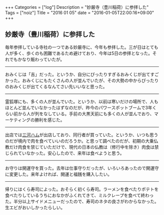 +++
Categories = ["log"]
Description = "妙厳寺（豊川稲荷）に参拝した"
Tags = ["noiz"]
Title = "2016 01 05"
date = "2016-01-05T22:00:16+09:00"
+++

## 妙厳寺（豊川稲荷）に参拝した
毎年参拝している寺社の一つである妙厳寺に、今年も参拝した。三が日はとても人が多く、歩くのも困難であるため避けており、今年は5日の参拝となった。それでもかなり賑わっていたが。

----

おみくじは「吉」だった。というか、自分にぴったりすぎるおみくじが出てすごかった。おみくじにもたくさんの人が並んでいたが、その大勢の中からぴったりのおみくじが出てくるなんてさい先いいなと思った。

----

霊狐塚にも、多くの人が並んでいた。というか、以前は寒いだけの場所で、人もほとんど並んでいなかったはずなのだが、昨今のパワースポットブームで3年くらい前から人が列をなしている。手前の大黒天前にも多くの人が並んでおり、マーケティングの勝利を感じた。

----

出店では[三河ハム](https://www.facebook.com/%E6%A0%AA%E5%BC%8F%E4%BC%9A%E7%A4%BE%E7%BE%8E%E6%B2%B3%E3%83%8F%E3%83%A0-373204982869614/)が出店しており、同行者が買っていた。というか、いつも思うのだが境内で肉を食べていいのだろうか。と思って調べたのだが、初期の大乗仏教だけ肉食を禁じていただけで、現代の日本の仏教は（修行中を除き）肉食は禁じられていなかった。安心したので、来年は食べようと思う。

----

お守りは開運守を買った。去年は仕事守りだったが、いろいろあったので開運守に変更した。来年よければ、開運と福銭を購入したい。

----

帰りにはくら寿司によった。おそらく初くら寿司。ラーメンを食べたりポテトを食べたりしているうちにおなかがふくれてきて、ミルクレープを食べて終わった。半分以上サイドメニューだったので、寿司のネタの良さがわからなかった。生エビがおいしかったらしい。